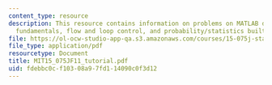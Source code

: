 ```yaml
---
content_type: resource
description: This resource contains information on problems on MATLAB desktop, MATLAB
  fundamentals, flow and loop control, and probability/statistics built-in functions.
file: https://ol-ocw-studio-app-qa.s3.amazonaws.com/courses/15-075j-statistical-thinking-and-data-analysis-fall-2011/fdebbc0cf10308a97fd114090c0f3d12_MIT15_075JF11_tutorial.pdf
file_type: application/pdf
resourcetype: Document
title: MIT15_075JF11_tutorial.pdf
uid: fdebbc0c-f103-08a9-7fd1-14090c0f3d12
---
```

